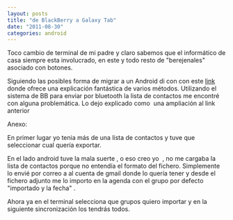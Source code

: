 ```yaml
---
layout: posts
title: "de BlackBerry a Galaxy Tab"
date: "2011-08-30"
categories: android
---
```


Toco cambio de terminal de mi padre y claro sabemos que el informático de casa siempre esta involucrado, en este y todo resto de "berejenales" asociado con botones.

Siguiendo las posibles forma de migrar a un Android di con con este [link](https://www.elandroidelibre.com/2011/02/la-solucion-completa-para-exportar-tus-contactos-de-nokia-o-blackberry-a-android.html "La solución completa para exportar tus contactos de Nokia o Blackberry a Android") donde ofrece una explicación fantástica de varios métodos. Utilizando el sistema de BB para enviar por bluetooth la lista de contactos me encontré con alguna problemática. Lo dejo explicado como  una ampliación al link anterior

Anexo:

En primer lugar yo tenia más de una lista de contactos y tuve que seleccionar cual quería exportar.

En el lado android tuve la mala suerte , o eso creo yo  , no me cargaba la lista de contactos porque no entendía el formato del fichero. Simplemente lo envié por correo a al cuenta de gmail donde lo quería tener y desde el fichero adjunto me lo importo en la agenda con el grupo por defecto "importado y la fecha" .

Ahora ya en el terminal selecciona que grupos quiero importar y en la siguiente sincronización los tendrás todos.
